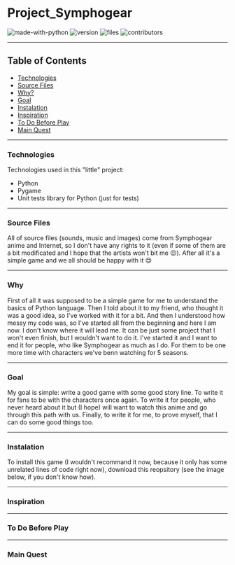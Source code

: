 # Project_Symphogear
![made-with-python](https://img.shields.io/badge/Made%20with-Python-blue) ![version](https://img.shields.io/badge/version-0.0.0-blue) 
![files](https://img.shields.io/badge/Files-Included-brightgreen) ![contributors](https://img.shields.io/badge/Contributors-1-brightgreen)

***

## Table of Contents
* [Technologies](#technologies)
* [Source Files](#source-files)
* [Why?](#why)
* [Goal](#goal)
* [Instalation](#instalation)
* [Inspiration](#inspiration)
* [To Do Before Play](#to-do-before-play)
* [Main Quest](#main-quest)

***

### Technologies

Technologies used in this "little" project:
* Python
* Pygame
* Unit tests library for Python (just for tests)

***

### Source Files

All of source files (sounds, music and images) come from Symphogear anime and Internet, so I don't have any rights to it (even if some of them are a bit modificated and I hope that the artists won't bit me :wink:). After all it's a simple game and we all should be happy with it :heart_eyes:

***

### Why

First of all it was supposed to be a simple game for me to understand the basics of Python language. Then I told about it to my friend, who thought it was a good idea, so I've worked with it for a bit. And then I understood how messy my code was, so I've started all from the beginning and here I am now. I don't know where it will lead me. It can be just some project that I won't even finish, but I wouldn't want to do it. I've started it and I want to end it for people, who like Symphogear as much as I do. For them to be one more time with characters we've benn watching for 5 seasons.

***

### Goal

My goal is simple: write a good game with some good story line. To write it for fans to be with the characters once again. To write it for people, who never heard about it but (I hope) will want to watch this anime and go through this path with us. Finally, to write it for me, to prove myself, that I can do some good things too.

***

### Instalation

To install this game (I wouldn't recommand it now, because it only has some unrelated lines of code right now), download this reopsitory (see the image below, if you don't know how).


***

### Inspiration

***

### To Do Before Play

***

### Main Quest
